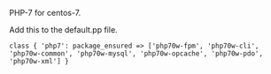 PHP-7 for centos-7.

Add this to the default.pp file.

`class { 'php7':
  package_ensured => ['php70w-fpm', 'php70w-cli', 'php70w-common', 'php70w-mysql', 'php70w-opcache', 'php70w-pdo', 'php70w-xml']
}`

